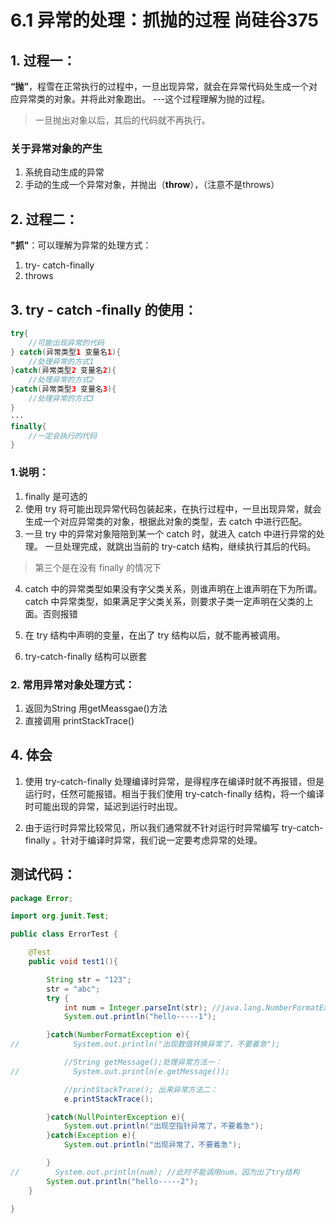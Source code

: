 # 6.1 异常的处理：抓抛的过程 尚硅谷375

## 1. 过程一：
**“抛”**，程雪在正常执行的过程中，一旦出现异常，就会在异常代码处生成一个对应异常类的对象。并将此对象跑出。 ---这个过程理解为抛的过程。
>一旦抛出对象以后，其后的代码就不再执行。

### 关于异常对象的产生
1. 系统自动生成的异常
2. 手动的生成一个异常对象，并抛出（**throw**），（注意不是throws）

## 2. 过程二：
**"抓"**：可以理解为异常的处理方式：

1. try- catch-finally
2. throws

## 3. try - catch -finally 的使用：
```java
try{
    //可能出现异常的代码
} catch(异常类型1 变量名1){
    //处理异常的方式1
}catch(异常类型2 变量名2){
    //处理异常的方式2
}catch(异常类型3 变量名3){
    //处理异常的方式3
}
···
finally{
    //一定会执行的代码
}
```
### 1.说明：
1. finally 是可选的
2. 使用 try 将可能出现异常代码包装起来，在执行过程中，一旦出现异常，就会生成一个对应异常类的对象，根据此对象的类型，去 catch 中进行匹配。
3. 一旦 try 中的异常对象陪陪到某一个 catch 时，就进入 catch 中进行异常的处理。 一旦处理完成，就跳出当前的 try-catch 结构，继续执行其后的代码。
>第三个是在没有 finally 的情况下

4. catch 中的异常类型如果没有字父类关系，则谁声明在上谁声明在下为所谓。
catch 中异常类型，如果满足字父类关系，则要求子类一定声明在父类的上面。否则报错

5.  在 try 结构中声明的变量，在出了 try  结构以后，就不能再被调用。 

6. try-catch-finally 结构可以嵌套

### 2. 常用异常对象处理方式：
1. 返回为String 用getMeassgae()方法
2. 直接调用 printStackTrace()

## 4. 体会
1. 使用 try-catch-finally 处理编译时异常，是得程序在编译时就不再报错，但是运行时，任然可能报错。相当于我们使用 try-catch-finally 结构，将一个编译时可能出现的异常，延迟到运行时出现。

2. 由于运行时异常比较常见，所以我们通常就不针对运行时异常编写 try-catch-finally 。针对于编译时异常，我们说一定要考虑异常的处理。

## 测试代码：
```java
package Error;

import org.junit.Test;

public class ErrorTest {

    @Test
    public void test1(){

        String str = "123";
        str = "abc";
        try {
            int num = Integer.parseInt(str); //java.lang.NumberFormatException: For input string: "abc"
            System.out.println("hello-----1");

        }catch(NumberFormatException e){
//            System.out.println("出现数值转换异常了，不要着急");

            //String getMessage();处理异常方法一：
//            System.out.println(e.getMessage());

            //printStackTrace(); 出来异常方法二：
            e.printStackTrace();

        }catch(NullPointerException e){
            System.out.println("出现空指针异常了，不要着急");
        }catch(Exception e){
            System.out.println("出现异常了，不要着急");

        }
//        System.out.println(num); //此时不能调用num，因为出了try结构
        System.out.println("hello-----2");
    }

}
```


